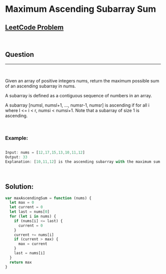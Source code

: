 # Maximum Ascending Subarray Sum

[1]: https://leetcode.com/problems/maximum-ascending-subarray-sum/

## [LeetCode Problem][1]

&nbsp;

## Question

---

&nbsp;

Given an array of positive integers nums, return the maximum possible sum of an ascending subarray in nums.

A subarray is defined as a contiguous sequence of numbers in an array.

A subarray [numsl, numsl+1, ..., numsr-1, numsr] is ascending if for all i where l <= i < r, numsi < numsi+1. Note that a subarray of size 1 is ascending.

&nbsp;

### **Example:**

<!-- code below -->

```javascript

Input: nums = [12,17,15,13,10,11,12]
Output: 33
Explanation: [10,11,12] is the ascending subarray with the maximum sum of 33.

```

&nbsp;

## **Solution:**

<!-- code below -->

```javascript
var maxAscendingSum = function (nums) {
  let max = 0
  let current = 0
  let last = nums[0]
  for (let i in nums) {
    if (nums[i] <= last) {
      current = 0
    }
    current += nums[i]
    if (current > max) {
      max = current
    }
    last = nums[i]
  }
  return max
}
```
